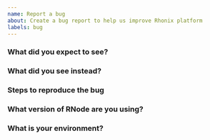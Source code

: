 ```yaml
---
name: Report a bug
about: Create a bug report to help us improve Rhonix platform
labels: bug
---
```


<!-- Please answer these questions before submitting a bug report. -->

### What did you expect to see?

### What did you see instead?

### Steps to reproduce the bug
<!-- Make sure you include information that can help us debug (code example, error messages, logs, ...). -->

### What version of RNode are you using?

### What is your environment?
<!-- Operating system (Linux, Windows,...) and version, Docker, jdk version, etc. -->
<!-- Blocks info and deploy related data if the bug is specific to the blockchain network. -->

